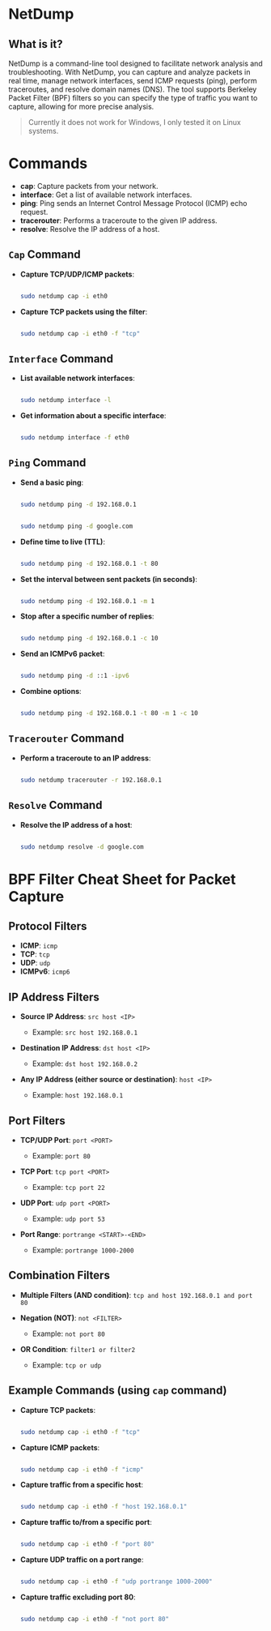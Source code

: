 # NetDump

## What is it?

NetDump is a command-line tool designed to facilitate network analysis and troubleshooting. With NetDump, you can capture and analyze packets in real time, manage network interfaces, send ICMP requests (ping), perform traceroutes, and resolve domain names (DNS). The tool supports Berkeley Packet Filter (BPF) filters so you can specify the type of traffic you want to capture, allowing for more precise analysis.

> Currently it does not work for Windows, I only tested it on Linux systems.

# Commands

* **cap**: Capture packets from your network.
* **interface**: Get a list of available network interfaces.
* **ping**: Ping sends an Internet Control Message Protocol (ICMP) echo request.
* **tracerouter**: Performs a traceroute to the given IP address.
* **resolve**: Resolve the IP address of a host.

## `Cap` Command

* **Capture TCP/UDP/ICMP packets**:

  ```bash

  sudo netdump cap -i eth0

  ```
* **Capture TCP packets using the filter**:

  ```bash

  sudo netdump cap -i eth0 -f "tcp"

  ```

## `Interface` Command

* **List available network interfaces**:

  ```bash

  sudo netdump interface -l

  ```
* **Get information about a specific interface**:

  ```bash

  sudo netdump interface -f eth0

  ```

## `Ping` Command

* **Send a basic ping**:

  ```bash

  sudo netdump ping -d 192.168.0.1

  ```

  ```bash

  sudo netdump ping -d google.com

  ```
* **Define time to live (TTL)**:

  ```bash

  sudo netdump ping -d 192.168.0.1 -t 80

  ```
* **Set the interval between sent packets (in seconds)**:

  ```bash

  sudo netdump ping -d 192.168.0.1 -m 1

  ```
* **Stop after a specific number of replies**:

  ```bash

  sudo netdump ping -d 192.168.0.1 -c 10

  ```
* **Send an ICMPv6 packet**:

  ```bash

  sudo netdump ping -d ::1 -ipv6

  ```
* **Combine options**:

  ```bash

  sudo netdump ping -d 192.168.0.1 -t 80 -m 1 -c 10

  ```

## `Tracerouter` Command

* **Perform a traceroute to an IP address**:

  ```bash

  sudo netdump tracerouter -r 192.168.0.1

  ```

## `Resolve` Command

* **Resolve the IP address of a host**:

  ```bash

  sudo netdump resolve -d google.com

  ```

# BPF Filter Cheat Sheet for Packet Capture

## Protocol Filters

* **ICMP**: `icmp`
* **TCP**: `tcp`
* **UDP**: `udp`
* **ICMPv6**: `icmp6`

## IP Address Filters

* **Source IP Address**: `src host <IP>`

  * Example: `src host 192.168.0.1`
* **Destination IP Address**: `dst host <IP>`

  * Example: `dst host 192.168.0.2`
* **Any IP Address (either source or destination)**: `host <IP>`

  * Example: `host 192.168.0.1`

## Port Filters

* **TCP/UDP Port**: `port <PORT>`

  * Example: `port 80`
* **TCP Port**: `tcp port <PORT>`

  * Example: `tcp port 22`
* **UDP Port**: `udp port <PORT>`

  * Example: `udp port 53`
* **Port Range**: `portrange <START>-<END>`

  * Example: `portrange 1000-2000`

## Combination Filters

* **Multiple Filters (AND condition)**: `tcp and host 192.168.0.1 and port 80`
* **Negation (NOT)**: `not <FILTER>`

  * Example: `not port 80`
* **OR Condition**: `filter1 or filter2`

  * Example: `tcp or udp`

## Example Commands (using `cap` command)

* **Capture TCP packets**:

  ```bash

  sudo netdump cap -i eth0 -f "tcp"

  ```
* **Capture ICMP packets**:

  ```bash

  sudo netdump cap -i eth0 -f "icmp"

  ```
* **Capture traffic from a specific host**:

  ```bash

  sudo netdump cap -i eth0 -f "host 192.168.0.1"

  ```
* **Capture traffic to/from a specific port**:

  ```bash

  sudo netdump cap -i eth0 -f "port 80"

  ```
* **Capture UDP traffic on a port range**:

  ```bash

  sudo netdump cap -i eth0 -f "udp portrange 1000-2000"

  ```
* **Capture traffic excluding port 80**:

  ```bash

  sudo netdump cap -i eth0 -f "not port 80"

  ```
